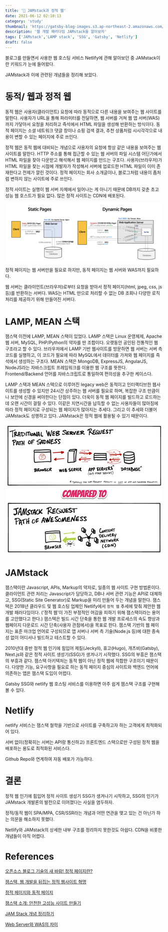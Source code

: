 ```yaml
---
title: '📝 JAMstack과 정적 웹'
date: 2021-06-12 02:10:13
category: 'study'
thumbnail: 'https://gatsby-blog-images.s3.ap-northeast-2.amazonaws.com/thumb_JAMstack.png'
description: '웹 개발 패러다임 JAMstack을 알아보자'
tags: ['JAMstack','LAMP stack', 'SSG', 'Gatsby', 'Netlify']
draft: false
---
```



블로그를 만들면서 사용한 웹 호스팅 서비스 Netlify에 관해 알아보던 중 JAMstack이란 키워드가 눈에 들어왔다.

JAMstack과 이에 관련된 개념들을 정리해 보았다.


# 동적/ 웹과 정적 웹

동적 웹은 사용자(클라이언트) 요청에 따라 동적으로 다른 내용을 보여주는 웹 사이트를 말한다.
사용자가 URL을 통해 파라미터를 전달하면, 웹 서버를 거쳐 웹 앱 서버(WAS)까지 가닿아서 요청을 처리하고 즉석에서 HTML 파일을 생성해 반환하는 방식이다. 동적 페이지는 소셜 네트워크 댓글 창이나 쇼핑 검색 결과, 추천 상품처럼 시시각각으로 내용이 변할 수 있는 페이지에 주로 쓰인다.

정적 웹은 동적 웹에 대비되는 개념으로 사용자의 요청에 항상 같은 내용을 보여주는 웹 사이트를 말한다.
HTTP 주소를 통해 접근할 수 있는 웹 서버의 파일 시스템 어딘가에서 HTML 파일을 찾아 다운받고 해석해서 웹 페이지를 만드는 구조다. 사용자(브라우저)가 HTML 파일을 찾는 시점에 개발자가 작성해서 서버에 업로드한 HTML 파일이 이미 존재한다고 전제가 깔린 것이다. 정적 페이지는 회사 소개글이나, 블로그처럼 내용이 좀처럼 변하지 않는 사이트에 주로 쓰인다.

정적 사이트는 실행이 웹 서버 자체에서 일어나는 게 아니기 때문에 DB까지 갖춘 초고성능 웹 호스트가 필요 없다. 많은 정적 사이트는 CDN에 배포된다.

![statid/dynamic page](./images/staticDynamicPages.png)

정적 페이지는 웹 서버만을 필요로 하지만, 동적 페이지는 웹 서버와 WAS까지 필요하다.

웹 서버는 클라이언트(브라우저)로부터 요청을 받아서 정적 페이지(html, jpeg, css, js등)를 반환하는 서버다. WAS는 HTML 만으로 처리할 수 없는 DB 조회나 다양한 로직처리를 제공하기 위해 만들어진 서버다.


# LAMP, MEAN 스택
잼스택 이전에 LAMP, MEAN 스택이 있었다.
LAMP 스택은 Linux 운영체제, Apache 웹 서버, MySQL, PHP/Python의 약자를 딴 조합이다. 오랫동안 공인된 전통적인 웹 구조라고 할 수 있다. 브라우저에서 LAMP 기반 웹사이트를 방문하면 웹 서버는 서버 측 코드를 실행하고, 이 코드가 필요에 따라 MySQL에서 데이터를 가져와 웹 페이지를 즉석에서 생성하는 구조다.
MEAN 스택은 MongoDB, ExpressJS, AngularJS, NodeJS라는 자바스크립트 프레임워크를 이용한 웹 구조를 뜻한다. Frontend/Backend 언어를 자바스크립트로 통일하여 편의성을 추구한 케이스다.

LAMP 스택과 MEAN 스택으로 이루어진 legacy web은 동적이고 인터랙티브한 웹사이트를 생성할 수 있지만 24시간 상주하는 웹 서버를 필요로 하며, 복잡한 구조 만큼이나 보안에 신경을 써야한다는 단점이 있다. 더욱이 동적 웹 페이지를 빌드하고 로드하는 데 오랜 시간이 걸릴 수 있다. 이같은 지연시간을 납득할 수 없는 사용자들이 많아짐에 따라 정적 페이지로 구성되는 웹 페이지가 많아지는 추세다. 그리고 이 추세와 더불어 JAMstack도 성행하고 있다. JAMstack은 정적 웹에 활용될 수 있기 때문이다.


![legacy web vs JAMstack](./images/jamstack.png)


# JAMstack

잼스택이란 Javascript, APIs, Markup의 약자로, 일종의 웹 사이트 구현 방법론이다.
클라이언트 관련 처리는 Javascript가 담당하고, DB나 서버 관련 기능은 API로 대체하고, SSG(Static Site Generator)로 Markup을 미리 만들어 두는 개념을 말한다.
잼스택은 2018년 클라우드 및 웹 호스팅 업체인 Netlify에서 `정적 웹` 추세에 맞춰 제안한 웹 개발 패러다임이다. ('정적 웹'이 가진 부정적인 어감을 피하기 위해 잼스택이라는 용어를 고안했다고 한다.)
잼스택은 빌드 시간 단축을 통한 웹 개발 프로세스의 속도 향상과 웹페이지 다운로드 시간 단축(사용자 관점에서)을 목표로 한다.
잼스택 기반의 웹 페이지는 표준 마크업 언어로 구성되므로 앱 서버나 서버 측 기술(Node.js 등)에 대한 종속성 없이 어디서나 빌드하고 테스트할 수 있다.

2010년대 중반 정적 웹 인기에 힘입어 제킬(Jeckyll), 휴고(Hugo), 개츠비(Gatsby), Next.js와 같은 정적 사이트 생성기(SSG)가 생겨나기 시작했다.
SSG의 부흥은 잼스택의 부흥과 같다. 잼스택 아키텍처는 동적 웹이 아닌 정적 웹에 적합한 구조이기 때문이다. 다양한 기능, 요구사항을 필요로 하는 동적 페이지 중심의 사이트와 백엔드 언어에 의존하는 앱은 잼스택 도입이 어렵다.

Gatsby SSG와 netlify 웹 호스팅 서비스를 이용하면 아주 쉽게 잼스택 구조를 구현해볼 수 있다.


# Netlify
netlify 서비스는 잼스택 철학을 기반으로 사이트를 구축하고자 하는 고객에게 최적화되어 있다.

서버 없이(정확히는 서버는 API랑 통신하고) 프론트엔드 스택으로만 구성된 정적 웹을 배포하는 용도로 최적화된 서비스다.

Github Repo와 연계하여 자동 배포가 가능하다.

# 결론
정적 웹 인기에 힘입어 정적 사이트 생성기 SSG가 생겨나기 시작하고, SSG의 인기가 JAMstack 개발론의 발전으로 이어졌다는 사실을 염두하자.

정적/동적 웹이 SPA/MPA, CSR/SSR라는 개념과 어떤 연관을 맺고 있는 건 아닌가 하는 의문을 해소하지 못했다.

Netlify와 JAMstack의 상세한 내부 구조를 정리하지 못한것도 아쉽다. CDN을 비롯한 개념들이 아직 어렵다.


# References
[오픈소스 블로그 기술의 새 바람! 정적 페이지란?](https://blog.lgcns.com/2336)

[잼스택, 웹 개발을 뒤집는 정적 웹사이트 혁명](https://www.itworld.co.kr/news/156752?page=0,1)

[정적 페이지와 동적 페이지](https://webhotpy.tistory.com/6)

[잼스택 소개: 안전한 고성능 사이트 만들기](https://blog.daum.net/followyourdream/10086854)

[JAM Stack 개념 정리하기](https://pks2974.medium.com/jam-stack-%EA%B0%9C%EB%85%90-%EC%A0%95%EB%A6%AC%ED%95%98%EA%B8%B0-17dd5c34edf7)

[Web Server와 WAS의 차이](https://has3ong.github.io/webwas/)



